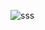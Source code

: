 ![sss](https://user-images.githubusercontent.com/97789864/163606544-1108f770-729b-411a-890d-fb02c5fd391e.jpg)
